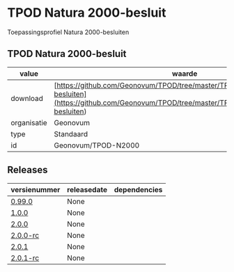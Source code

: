 # TPOD Natura 2000-besluit

Toepassingsprofiel Natura 2000-besluiten

## TPOD Natura 2000-besluit

|value|waarde|
|-----|------|
| download  | [https://github.com/Geonovum/TPOD/tree/master/TPOD%20Natura%202000-besluiten](<https://github.com/Geonovum/TPOD/tree/master/TPOD%20Natura%202000-besluiten>)|
| organisatie  |Geonovum|
| type  |Standaard|
| id  |Geonovum/TPOD-N2000|

## Releases

|versienummer|releasedate|dependencies
|-------|-------|-----|
| [0.99.0](<https://github.com/Geonovum/TPOD/blob/master/TPOD Natura 2000-besluiten/TPOD Natura 2000-besluiten v0.99.0.pdf>)|None||
| [1.0.0](<https://github.com/Geonovum/TPOD/blob/master/TPOD Natura 2000-besluiten/TPOD Natura 2000-besluiten v1.0.0.pdf>)|None||
| [2.0.0](<https://github.com/Geonovum/TPOD/blob/master/TPOD Natura 2000-besluiten/TPOD_Natura_2000-besluiten_v2.0.0.pdf>)|None||
| [2.0.0-rc](<https://github.com/Geonovum/TPOD/blob/master/TPOD Natura 2000-besluiten/TPOD_Natura_2000-besluiten_v2.0.0-rc.pdf>)|None||
| [2.0.1](<https://github.com/Geonovum/TPOD/blob/master/TPOD Natura 2000-besluiten/TPOD_Natura_2000-besluiten_v2.0.1.pdf>)|None||
| [2.0.1-rc](<https://github.com/Geonovum/TPOD/blob/master/TPOD Natura 2000-besluiten/TPOD_Natura_2000-besluiten_v2.0.1-rc.pdf>)|None||

